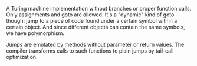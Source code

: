A Turing machine implementation without branches or proper function calls. Only assignments and goto are allowed. It's a "dynamic" kind of goto though: jump to a piece of code found under a certain symbol within a certain object. And since different objects can contain the same symbols, we have polymorphism.

Jumps are emulated by methods without parameter or return values. The compiler transforms calls to such functions to plain jumps by tail-call optimization.
